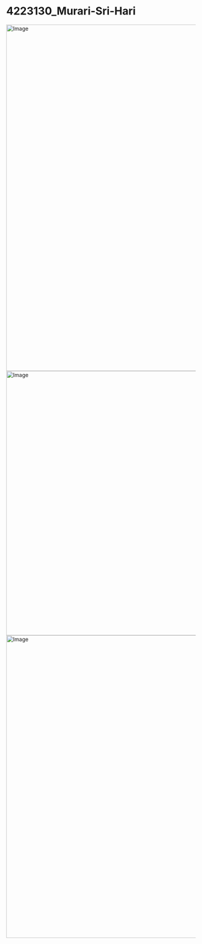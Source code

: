 # 4223130_Murari-Sri-Hari

<img width="1914" height="920" alt="Image" src="https://github.com/user-attachments/assets/36ba3731-eb5b-4ae1-8044-d014a0275357" />


<img width="1913" height="702" alt="Image" src="https://github.com/user-attachments/assets/5e964332-f26a-49e3-9ce6-43357f923813" />


<img width="1129" height="804" alt="Image" src="https://github.com/user-attachments/assets/21f4042d-aead-4b5c-aa33-e858d29dab32" />
